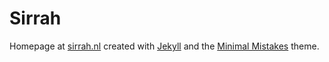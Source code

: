 
# Sirrah

Homepage at [sirrah.nl](http://www.sirrah.nl) created with [Jekyll](https://www.jekyllrb.com) and the [Minimal Mistakes](http://mmistakes.github.io/minimal-mistakes) theme.

